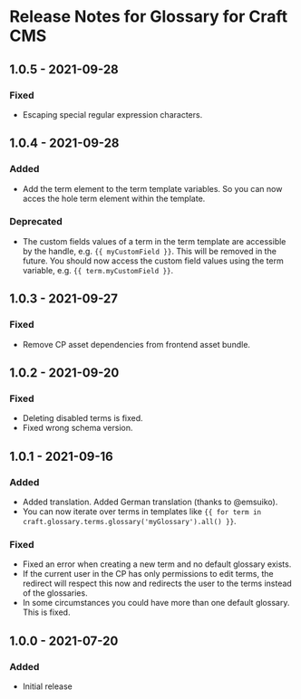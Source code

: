 # Release Notes for Glossary for Craft CMS

## 1.0.5 - 2021-09-28

### Fixed

- Escaping special regular expression characters.

## 1.0.4 - 2021-09-28

### Added

- Add the term element to the term template variables. So you can now acces the hole term element within the template.

### Deprecated

- The custom fields values of a term in the term template are accessible by the handle, e.g. `{{ myCustomField }}`. This will be removed in the future. You should now access the custom field values using the term variable, e.g. `{{ term.myCustomField }}`.

## 1.0.3 - 2021-09-27

### Fixed

- Remove CP asset dependencies from frontend asset bundle.

## 1.0.2 - 2021-09-20

### Fixed

- Deleting disabled terms is fixed.
- Fixed wrong schema version.

## 1.0.1 - 2021-09-16

### Added

- Added translation. Added German translation (thanks to @emsuiko).
- You can now iterate over terms in templates like `{{ for term in craft.glossary.terms.glossary('myGlossary').all() }}`. 

### Fixed

- Fixed an error when creating a new term and no default glossary exists.
- If the current user in the CP has only permissions to edit terms, the redirect will respect this now and redirects the user to the terms instead of the glossaries. 
- In some circumstances you could have more than one default glossary. This is fixed. 

## 1.0.0 - 2021-07-20

### Added

- Initial release
